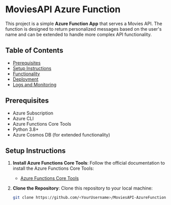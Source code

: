 # MoviesAPI Azure Function

This project is a simple **Azure Function App** that serves a Movies API. The function is designed to return personalized messages based on the user's name and can be extended to handle more complex API functionality.

## Table of Contents
- [Prerequisites](#prerequisites)
- [Setup Instructions](#setup-instructions)
- [Functionality](#functionality)
- [Deployment](#deployment)
- [Logs and Monitoring](#logs-and-monitoring)

## Prerequisites
- Azure Subscription
- Azure CLI
- Azure Functions Core Tools
- Python 3.8+
- Azure Cosmos DB (for extended functionality)

## Setup Instructions
1. **Install Azure Functions Core Tools**:
   Follow the official documentation to install the Azure Functions Core Tools:
   - [Azure Functions Core Tools](https://docs.microsoft.com/en-us/azure/azure-functions/functions-run-local)

2. **Clone the Repository**:
   Clone this repository to your local machine:
   ```bash
   git clone https://github.com/<YourUsername>/MoviesAPI-AzureFunction.git
